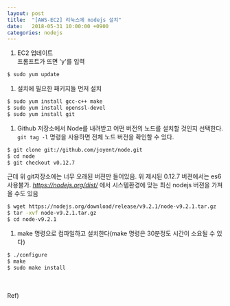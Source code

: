 ```yaml
---
layout: post
title:  "[AWS-EC2] 리눅스에 nodejs 설치"
date:   2018-05-31 10:00:00 +0900
categories: nodejs
---
```


1. EC2 업데이트  
프롬프트가 뜨면 'y'를 입력
```bash
$ sudo yum update
```

1. 설치에 필요한 패키지들 먼저 설치
```bash
$ sudo yum install gcc-c++ make
$ sudo yum install openssl-devel
$ sudo yum install git
```
1. Github 저장소에서 Node를 내려받고 어떤 버전의 노드를 설치할 것인지 선택한다. `git tag -l` 명령을 사용하면 전체 노드 버전을 확인할 수 있다.
```bash
$ git clone git://github.com/joyent/node.git
$ cd node
$ git checkout v0.12.7
```
근데 위 git저장소에는 너무 오래된 버젼만 들어있음. 위 제시된 0.12.7 버젼에서는 es6 사용불가.
_<https://nodejs.org/dist/>_ 에서 시스템환경에 맞는 최신 nodejs 버젼을 가져올 수도 있음
```bash
$ wget https://nodejs.org/download/release/v9.2.1/node-v9.2.1.tar.gz
$ tar -xvf node-v9.2.1.tar.gz
$ cd node-v9.2.1
```
1. make 명령으로 컴파일하고 설치한다(make 명령은 30분정도 시간이 소요될 수 있다)
```bash
$ ./configure
$ make
$ sudo make install
```


<br>
<br>
Ref) <http://behonestar.tistory.com/39>
